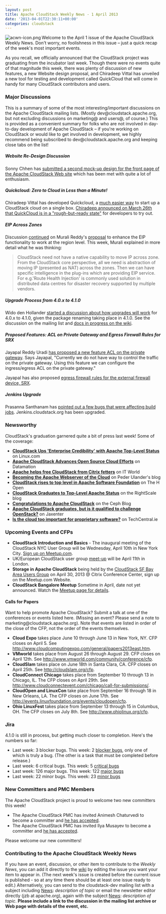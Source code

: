 ```yaml
---
layout: post
title: Apache CloudStack Weekly News - 1 April 2013
date: '2013-04-01T22:30:11+00:00'
categories: cloudstack
---
```

<p><a href="https://blogs.apache.org/cloudstack/mediaresource/3b5a1e4e-90cb-469e-a58a-512bdcc28007"><img src="https://blogs.apache.org/cloudstack/mediaresource/3b5a1e4e-90cb-469e-a58a-512bdcc28007?t=true" alt="acwn-icon.png" align="left"></img></a>Welcome to the April 1 issue of the Apache CloudStack Weekly News. Don't worry, no foolishness in this issue – just a quick recap of the week's most important events. </p>

<p>As you recall, we officially announced that the CloudStack project was graduating from the incubator last week. Though there were no events quite of that magnitude this week, there was plenty of discussion of new features, a new Website design proposal, and Chiradeep Vittal has unveiled a new tool for testing and development called QuickCloud that will come in handy for many CloudStack contributors and users.</p>

<h3><a name="ApacheCloudStackWeeklyNews-1April2013-MajorDiscussions"></a>Major Discussions</h3>

<p>This is a summary of some of the most interesting/important discussions on the Apache CloudStack mailing lists. (Mostly dev@cloudstack.apache.org, but not excluding discussions on marketing@ and users@, of course.) This is provided as a convenient summary for folks who are not involved in day-to-day development of Apache CloudStack – if you're working on CloudStack or would like to get involved in development, we highly recommend being subscribed to dev@cloudstack.apache.org and keeping close tabs on the list!</p>

<h5><a name="ApacheCloudStackWeeklyNews-1April2013-WebsiteReDesignDiscussion"></a>Website Re-Design Discussion</h5>

<p>Sonny Chhen has <a href="http://markmail.org/message/rfgclvkfz6qtgy33" class="external-link" rel="nofollow">submitted a second mock-up design for the front page of the Apache CloudStack Web site</a> which has been met with quite a lot of enthusiasm. </p>

<h5><a name="ApacheCloudStackWeeklyNews-1April2013-Quickcloud:ZerotoCloudinLessthanaMinute!"></a>Quickcloud: Zero to Cloud in Less than a Minute! </h5>

<p>Chiradeep Vittal has developed Quickcloud, a <a href="http://markmail.org/thread/ajw7b6arhluqcuv2" class="external-link" rel="nofollow">much easier way</a> to start up a CloudStack cloud on a single box. <a href="http://markmail.org/message/weqbozgay44v3bro" class="external-link" rel="nofollow">Chiradeep announced on March 26th that QuickCloud is in a "rough-but-ready state"</a> for developers to try out.  </p>

<h5><a name="ApacheCloudStackWeeklyNews-1April2013-EIPAcrossZones"></a>EIP Across Zones</h5>

<p>Discussion <a href="http://markmail.org/message/6licrw7dve4f674h" class="external-link" rel="nofollow">continued</a> on Murali Reddy's <a href="http://markmail.org/message/flx3romoalsu5oiu" class="external-link" rel="nofollow">proposal</a> to enhance the EIP functionality to work at the region level. This week, Murali explained in more detail what he was thinking:</p>

<blockquote>
<p>CloudStack need not have a native capability to move IP across zone. From the CloudStack core perspective, all we need is abstraction of moving IP (presented as NAT) across the zones. Then we can have specific intelligence in the plug-ins which are providing EIP service. For e.g.'Route Health Injection' is commonly used solution in distributed data centres for disaster recovery supported by multiple vendors.</p></blockquote> 

<h5><a name="ApacheCloudStackWeeklyNews-1April2013-UpgradeProcessfrom4.0.xto4.1.0"></a>Upgrade Process from 4.0.x to 4.1.0</h5>

<p>Wido den Hollander <a href="http://markmail.org/message/5at5p2hasjltkt5z" class="external-link" rel="nofollow">started a discussion about how upgrades will work</a> for 4.0.x to 4.1.0, given the package renaming taking place in 4.1.0. See the discussion on the mailing list and <a href="https://cwiki.apache.org/confluence/display/CLOUDSTACK/Ubuntu+upgrade+process" class="external-link" rel="nofollow">docs in progress on the wiki</a>. </p>

<h5><a name="ApacheCloudStackWeeklyNews-1April2013-ProposedFeatures:ACLonPrivateGatewayandEgressFirewallRulesforSRX"></a>Proposed Features: ACL on Private Gateway and Egress Firewall Rules for SRX</h5>

<p>Jayapal Reddy Uradi <a href="http://markmail.org/message/3p5gwarljkqxlf4m" class="external-link" rel="nofollow">has proposed a new feature ACL on the private gateway</a>. Says Jayapal, "Currently we do not have way to control the traffic on the private gateway. Using this feature we can configure the ingress/egress ACL on the private gateway." </p>

<p>Jayapal has also proposed <a href="http://markmail.org/message/e6yrbl2b7rehk2g4" class="external-link" rel="nofollow">egress firewall rules for the external firewall device, SRX</a>. </p>

<h5><a name="ApacheCloudStackWeeklyNews-1April2013-JenkinsUpgrade"></a>Jenkins Upgrade</h5>

<p>Prasanna Santhanam has <a href="http://markmail.org/message/h5dmrprwyswuq5fv" class="external-link" rel="nofollow">pointed out a few bugs that were affecting build jobs</a>. Jenkins.cloudstack.org has been upgraded.</p>

<h3><a name="ApacheCloudStackWeeklyNews-1April2013-Newsworthy"></a>Newsworthy</h3>

<p>CloudStack's graduation garnered quite a bit of press last week! Some of the coverage:</p>

<ul>
	<li><b><a href="https://www.linux.com/news/enterprise/cloud-computing/711234-cloudstack-ups-enterprise-credibility-with-apache-top-level-status" class="external-link" rel="nofollow">CloudStack Ups 'Enterprise Credibility' with Apache Top-Level Status</a></b> on Linux.com</li>
	<li><b><a href="http://www.datamation.com/cloud-computing/apache-cloudstack-advances-open-source-cloud-efforts.html" class="external-link" rel="nofollow">Apache CloudStack Advances Open Source Cloud Efforts</a></b> on Datamation</li>
	<li><b><a href="http://www.itworld.com/cloud-computing/349596/apache-helps-free-cloudstack-citrix-fetters" class="external-link" rel="nofollow">Apache helps free CloudStack from Citrix fetters</a></b> on IT World</li>
	<li><b><a href="http://blogs.citrix.com/2013/03/25/becoming-the-apache-webserver-of-the-cloud-apache-cloudstack-graduation/" class="external-link" rel="nofollow">Becoming the Apache Webserver of the Cloud</a></b> on Peder Ulander's blog</li>
	<li><b><a href="http://www.h-online.com/open/news/item/CloudStack-rises-to-top-level-in-Apache-Software-Foundation-1829733.html" class="external-link" rel="nofollow">CloudStack rises to top level in Apache Software Foundation</a></b> on The H Open</li>
	<li><b><a href="http://blog.rightscale.com/2013/03/25/cloudstack-graduates-to-top-level-apache-status/" class="external-link" rel="nofollow">CloudStack Graduates to Top-Level Apache Status</a></b> on the RightScale blog</li>
	<li><b><a href="http://ceph.com/community/congratulations-to-apache-cloudstack/" class="external-link" rel="nofollow">Congratulations to Apache CloudStack</a></b> on the Ceph Blog</li>
	<li><b><a href="http://jaxenter.com/apache-cloudstack-graduates-but-is-it-qualified-to-challenge-openstack-46630.html" class="external-link" rel="nofollow">Apache CloudStack graduates, but is it qualified to challenge OpenStack?</a></b> on Jaxenter</li>
	<li><b><a href="http://www.techcentral.ie/21157/is-the-cloud-too-important-for-proprietary-software" class="external-link" rel="nofollow">Is the cloud too important for proprietary software?</a></b> on TechCentral.ie</li>
</ul>


<h3><a name="ApacheCloudStackWeeklyNews-1April2013-UpcomingEventsandCFPs"></a>Upcoming Events and CFPs</h3>

<ul>
	<li><b>CloudStack Introduction and Basics</b> - The inaugural meeting of the CloudStack NYC User Group will be Wednesday, April 10th in New York City. <a href="http://www.meetup.com/CloudStack-NYC-User-Group/events/106104162/" class="external-link" rel="nofollow">Sign up on Meetup.com</a>.</li>
	<li>UK/European CloudStack user group <a href="http://www.eventbrite.com/event/5816841329/eorg" class="external-link" rel="nofollow">meet-up</a> will be April 11th in London.</li>
	<li><b>Storage in Apache CloudStack</b> being held by the <a href="http://www.meetup.com/CloudStack-SF-Bay-Area-Users-Group/events/108916562/" class="external-link" rel="nofollow">CloudStack SF Bay Area Users Group</a> on April 30, 2013 @ Citrix Conference Center, sign up on the Meetup.com Website.</li>
	<li><b>CloudStack Bangalore Meetup</b> Sometime in April, date not yet announced. Watch the <a href="http://www.meetup.com/CloudStack-Bangalore-Group/events/110900872/" class="external-link" rel="nofollow">Meetup page for details</a>.</li>
</ul>


<h4><a name="ApacheCloudStackWeeklyNews-1April2013-CallsforPapers"></a>Calls for Papers</h4>

<p>Want to help promote Apache CloudStack? Submit a talk at one of the conferences or events listed here. (Missing an event? Please send a note to marketing@cloudstack.apache.org). Note that events are listed in order of the close of the CFP, not the order of the events themselves. </p>

<ul>
	<li><b>Cloud Expo</b> takes place June 10 through June 13 in New York, NY. CFP closes on April 5. See <a href="http://www.cloudcomputingexpo.com/general/papers2013east.htm" class="external-link" rel="nofollow">http://www.cloudcomputingexpo.com/general/papers2013east.htm</a>.</li>
	<li><b>VMworld</b> takes place from August 26 through August 29. CFP closes on April 12th. See <a href="http://www.vmworld.com/community/conference/cfp" class="external-link" rel="nofollow">http://www.vmworld.com/community/conference/cfp</a>.</li>
	<li><b>CloudSlam</b> takes place on June 18th in Santa Clara, CA. CFP closes on April 25th. See <a href="http://cloudslam.org/cfp" class="external-link" rel="nofollow">http://cloudslam.org/cfp</a>.</li>
	<li><b>CloudConnect Chicago</b> takes place from September 10 through 13 in Chicago, IL. The CFP closes on April 29th. See <a href="http://www.cloudconnectevent.com/chicago/call-for-submissions/" class="external-link" rel="nofollow">http://www.cloudconnectevent.com/chicago/call-for-submissions/</a>.</li>
	<li><b>CloudOpen and LinuxCon</b> take place from September 16 through 18 in New Orleans, LA. The CFP closes on June 17th. See <a href="http://events.linuxfoundation.org/events/cloudopen/cfp" class="external-link" rel="nofollow">http://events.linuxfoundation.org/events/cloudopen/cfp</a>.</li>
	<li><b>Ohio LinuxFest</b> takes place from September 13 through 15 in Columbus, OH. The CFP closes on July 8th. See <a href="http://www.ohiolinux.org/cfp" class="external-link" rel="nofollow">http://www.ohiolinux.org/cfp</a>.</li>
</ul>


<h3><a name="ApacheCloudStackWeeklyNews-1April2013-Jira"></a>Jira</h3>

<p>4.1.0 is still in process, but getting much closer to completion. Here's the numbers so far:</p>

<ul>
	<li>Last week: 3 blocker bugs. This week: 2 <a href="http://is.gd/blockers41acs" class="external-link" rel="nofollow">blocker bugs</a>, only one of which is truly a bug. (The other is a task that must be completed before release.)</li>
	<li>Last week: 6 critical bugs. This week: 5 <a href="http://is.gd/critical41acs" class="external-link" rel="nofollow">critical bugs</a></li>
	<li>Last week: 126 major bugs. This week: 122 <a href="http://is.gd/major41acs" class="external-link" rel="nofollow">major bugs</a></li>
	<li>Last week: 22 minor bugs. This week: 23 <a href="http://is.gd/minor41acs" class="external-link" rel="nofollow">minor bugs</a></li>
</ul>


<h3><a name="ApacheCloudStackWeeklyNews-1April2013-NewCommittersandPMCMembers"></a>New Committers and PMC Members</h3>

<p>The Apache CloudStack project is proud to welcome two new committers this week!</p>

<ul>
	<li>The Apache CloudStack PMC has invited Animesh Chaturvedi to become a committer and <a href="http://markmail.org/message/3juqneabgdx6yx3m" class="external-link" rel="nofollow">he has accepted</a>.</li>
	<li>The Apache CloudStack PMC has invited Ilya Musayev to become a committer and <a href="http://markmail.org/message/jqjntj3pjn2v5erc" class="external-link" rel="nofollow">he has accepted</a>.</li>
</ul>


<p>Please welcome our new committers!</p>

<h3><a name="ApacheCloudStackWeeklyNews-1April2013-ContributingtotheApacheCloudStackWeeklyNews"></a>Contributing to the Apache CloudStack Weekly News</h3>

<p>If you have an event, discussion, or other item to contribute to the <em>Weekly News</em>, you can add it directly to the <a href="https://cwiki.apache.org/confluence/display/CLOUDSTACK/CloudStack+Weekly+News" class="external-link" rel="nofollow">wiki</a> by editing the issue you want your item to appear in. (The next week's issue is created before the current issue is published - so at any time there should be at least one issue ready to edit.) Alternatively, you can send to the cloudstack-dev mailing list with a subject including <a href="/confluence/display/CLOUDSTACK/News" title="News">News</a>: <em>description of topic</em> or email the newsletter editor directly (jzb at apache.org), again with the subject <a href="/confluence/display/CLOUDSTACK/News" title="News">News</a>: <em>description of topic</em>. <b>Please include a link to the discussion in the mailing list archive or Web page with details of the event, etc.</b></p>

